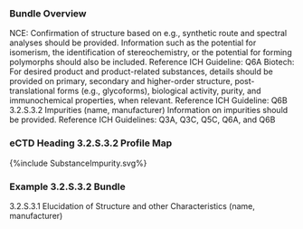 ### Bundle Overview

<p>NCE: 
Confirmation of structure based on e.g., synthetic route and spectral analyses should be provided. Information such as the potential for isomerism, the identification of stereochemistry, or the potential for forming polymorphs should also be included.
Reference ICH Guideline: Q6A 
Biotech: 
For desired product and product-related substances, details should be provided on primary, secondary and higher-order structure, post-translational forms (e.g., glycoforms), biological activity, purity, and immunochemical properties, when relevant. 
Reference ICH Guideline: Q6B 
3.2.S.3.2 Impurities (name, manufacturer) 
Information on impurities should be provided. 
Reference ICH Guidelines: Q3A, Q3C, Q5C, Q6A, and Q6B </p></p>

### eCTD Heading 3.2.S.3.2 Profile Map
<div>{%include SubstanceImpurity.svg%}</div>

### Example 3.2.S.3.2 Bundle



3.2.S.3.1 Elucidation of Structure and other Characteristics (name, manufacturer) 
